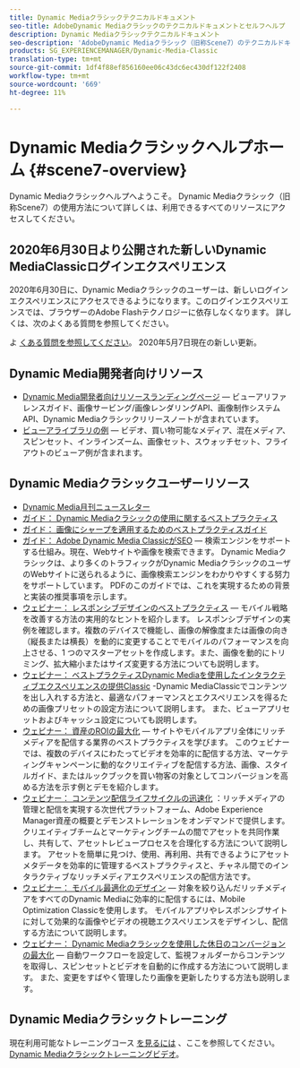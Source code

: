 ```yaml
---
title: Dynamic Mediaクラシックテクニカルドキュメント
seo-title: AdobeDynamic Mediaクラシックのテクニカルドキュメントとセルフヘルプ
description: Dynamic Mediaクラシックテクニカルドキュメント
seo-description: 'AdobeDynamic Mediaクラシック（旧称Scene7）のテクニカルドキュメント、リリースノートおよびセルフヘルプマテリアル '
products: SG_EXPERIENCEMANAGER/Dynamic-Media-Classic
translation-type: tm+mt
source-git-commit: 1df4f88ef856160ee06c43dc6ec430df122f2408
workflow-type: tm+mt
source-wordcount: '669'
ht-degree: 11%

---
```



# Dynamic Mediaクラシックヘルプホーム {#scene7-overview}

Dynamic Mediaクラシックヘルプへようこそ。 Dynamic Mediaクラシック（旧称Scene7）の使用方法について詳しくは、利用できるすべてのリソースにアクセスしてください。

## 2020年6月30日より公開された新しいDynamic MediaClassicログインエクスペリエンス

2020年6月30日に、Dynamic Mediaクラシックのユーザーは、新しいログインエクスペリエンスにアクセスできるようになります。このログインエクスペリエンスでは、ブラウザーのAdobe Flashテクノロジーに依存しなくなります。 詳しくは、次のよくある質問を参照してください。

よ [くある質問を参照してください](new-ui-2020.md)。 2020年5月7日現在の新しい更新。

## Dynamic Media開発者向けリソース

* [Dynamic Media開発者向けリソースランディングページ](https://docs.adobe.com/content/help/en/dynamic-media-developer-resources/landing/home.html) — ビューアリファレンスガイド、画像サービング/画像レンダリングAPI、画像制作システムAPI、Dynamic Mediaクラシックリリースノートが含まれています。
* [ビューアライブラリの例](https://landing.adobe.com/en/na/dynamic-media/ctir-2755/live-demos.html) — ビデオ、買い物可能なメディア、混在メディア、スピンセット、インラインズーム、画像セット、スウォッチセット、フライアウトのビューア例が含まれます。

## Dynamic Mediaクラシックユーザーリソース

* [Dynamic Media月刊ニュースレター](dynamic-media-newsletter.md)
* [ガイド： Dynamic Mediaクラシックの使用に関するベストプラクティス](https://www.adobe.com/content/dam/www/us/en/marketing/experience-manager-assets/dynamic-media/adobe-dynamic-media-classic-best-practices-guide.pdf)
* [ガイド： 画像にシャープを適用するためのベストプラクティスガイド](/help/assets/s7_sharpening_images.pdf)
* [ガイド： Adobe Dynamic Media ClassicがSEO](/help/assets/s7_seo.pdf) — 検索エンジンをサポートする仕組み。現在、Webサイトや画像を検索できます。 Dynamic Mediaクラシックは、より多くのトラフィックがDynamic MediaクラシックのユーザのWebサイトに送られるように、画像検索エンジンをわかりやすくする努力をサポートしています。 PDFのこのガイドでは、これを実現するための背景と実装の推奨事項を示します。
* [ウェビナー： レスポンシブデザインのベストプラクティス](http://offers.adobe.com/en/na/marketing/landings/_40458_responsive_design_live_on_demand_webinar.html) — モバイル戦略を改善する方法の実用的なヒントを紹介します。 レスポンシブデザインの実例を確認します。複数のデバイスで機能し、画像の解像度または画像の向き（縦長または横長）を動的に変更することでモバイルのパフォーマンスを向上させる、1 つのマスターアセットを作成します。また、画像を動的にトリミング、拡大縮小またはサイズ変更する方法についても説明します。
* [ウェビナー： ベストプラクティスDynamic Mediaを使用したインタラクティブエクスペリエンスの提供Classic](http://seminars.adobeconnect.com/p7wb8ej3u6d/) -Dynamic MediaClassicでコンテンツを出し入れする方法と、最適なパフォーマンスとエクスペリエンスを得るための画像プリセットの設定方法について説明します。 また、ビューアプリセットおよびキャッシュ設定についても説明します。
* [ウェビナー： 資産のROIの最大化](https://adobecustomersuccess.adobeconnect.com/p5ar3hfrrec/?launcher=false&amp;fcsContent=true&amp;pbMode=normal&amp;proto=true) — サイトやモバイルアプリ全体にリッチメディアを配信する業界のベストプラクティスを学びます。 このウェビナーでは、複数のデバイスにわたってビデオを効率的に配信する方法、マーケティングキャンペーンに動的なクリエイティブを配信する方法、画像、スタイルガイド、またはルックブックを買い物客の対象としてコンバージョンを高める方法を示す例とデモを紹介します。
* [ウェビナー： コンテンツ配信ライフサイクルの迅速化](https://adobecustomersuccess.adobeconnect.com/p88ducm9pqv/) ：リッチメディアの管理と配信を実現する次世代プラットフォーム、Adobe Experience Manager資産の概要とデモンストレーションをオンデマンドで提供します。 クリエイティブチームとマーケティングチームの間でアセットを共同作業し、共有して、アセットレビュープロセスを合理化する方法について説明します。 アセットを簡単に見つけ、使用、再利用、共有できるようにアセットメタデータを効率的に管理するベストプラクティスと、チャネル間でのインタラクティブなリッチメディアエクスペリエンスの配信方法です。
* [ウェビナー： モバイル最適化のデザイン](https://adobecustomersuccess.adobeconnect.com/p6oqd3wydif/?launcher=false&amp;fcsContent=true&amp;pbMode=normal&amp;proto=true) — 対象を絞り込んだリッチメディアをすべてのDynamic Mediaに効率的に配信するには、Mobile Optimization Classicを使用します。 モバイルアプリやレスポンシブサイトに対して効果的な画像やビデオの視聴エクスペリエンスをデザインし、配信する方法について説明します。
* [ウェビナー： Dynamic Mediaクラシックを使用した休日のコンバージョンの最大化](https://adobecustomersuccess.adobeconnect.com/p32n1yr85c9/?proto=true) — 自動ワークフローを設定して、監視フォルダーからコンテンツを取得し、スピンセットとビデオを自動的に作成する方法について説明します。 また、変更をすばやく管理したり画像を更新したりする方法も説明します。

## Dynamic Mediaクラシックトレーニング

現在利用可能なトレーニングコース [を見るには](http://training.adobe.com/training/courses.html#product=adobe-scene7) 、ここを参照してください。
[Dynamic Mediaクラシックトレーニングビデオ](/help/training-videos.md)。
